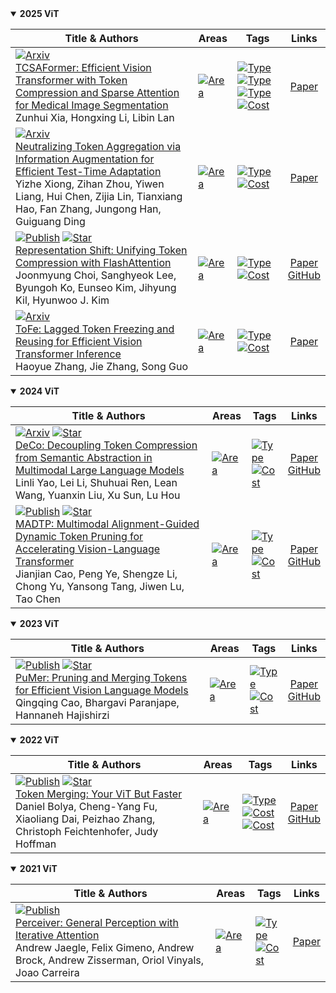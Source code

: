 
<details open>
<summary><strong>2025 ViT</strong></summary>

| **Title & Authors** | **Areas** | **Tags** | **Links** | 
| --- | --- | --- | :---: | 
|  [![Arxiv](https://img.shields.io/badge/arXiv-2025\.08-red)]() <br>[TCSAFormer: Efficient Vision Transformer with Token Compression and Sparse Attention for Medical Image Segmentation](https://arxiv.org/abs/2508.04058)<br>Zunhui Xia, Hongxing Li, Libin Lan |  [![Area](https://img.shields.io/badge/Vision--Transformer-purple)]() |  [![Type](https://img.shields.io/badge/Attention--Based-green)]() [![Type](https://img.shields.io/badge/Similarity--Based-green)]() [![Type](https://img.shields.io/badge/Transformation--Based-green)]()<br> [![Cost](https://img.shields.io/badge/Training--Based-yellow)]() |  [Paper](https://arxiv.org/abs/2508.04058)<br> | 
|  [![Arxiv](https://img.shields.io/badge/arXiv-2025\.08-red)]() <br>[Neutralizing Token Aggregation via Information Augmentation for Efficient Test-Time Adaptation](https://arxiv.org/abs/2508.03388)<br>Yizhe Xiong, Zihan Zhou, Yiwen Liang, Hui Chen, Zijia Lin, Tianxiang Hao, Fan Zhang, Jungong Han, Guiguang Ding |  [![Area](https://img.shields.io/badge/Vision--Transformer-purple)]() |  [![Type](https://img.shields.io/badge/Attention--Based-green)]()<br> [![Cost](https://img.shields.io/badge/Training--Based-yellow)]() |  [Paper](https://arxiv.org/abs/2508.03388)<br> | 
|  [![Publish](https://img.shields.io/badge/ICCV-2025-blue)]() [![Star](https://img.shields.io/github/stars/mlvlab/Representation-Shift.svg?style=social&label=Star)](https://github.com/https://github.com/mlvlab/Representation-Shift)<br>[Representation Shift: Unifying Token Compression with FlashAttention](https://arxiv.org/abs/2508.00367)<br>Joonmyung Choi, Sanghyeok Lee, Byungoh Ko, Eunseo Kim, Jihyung Kil, Hyunwoo J. Kim |  [![Area](https://img.shields.io/badge/Vision--Transformer-purple)]() |  [![Type](https://img.shields.io/badge/Similarity--Based-green)]()<br> [![Cost](https://img.shields.io/badge/Training--Free-yellow)]() |  [Paper](https://arxiv.org/abs/2508.00367)<br> [GitHub](https://github.com/mlvlab/Representation-Shift)<br> | 
|  [![Arxiv](https://img.shields.io/badge/arXiv-2025\.07-red)]() <br>[ToFe: Lagged Token Freezing and Reusing for Efficient Vision Transformer Inference](https://arxiv.org/abs/2507.16260)<br>Haoyue Zhang, Jie Zhang, Song Guo |  [![Area](https://img.shields.io/badge/Vision--Transformer-purple)]() |  [![Type](https://img.shields.io/badge/Attention--Based-green)]()<br> [![Cost](https://img.shields.io/badge/Training--Based-yellow)]() |  [Paper](https://arxiv.org/abs/2507.16260)<br> | 
</details>

<details open>
<summary><strong>2024 ViT</strong></summary>

| **Title & Authors** | **Areas** | **Tags** | **Links** | 
| --- | --- | --- | :---: | 
|  [![Arxiv](https://img.shields.io/badge/arXiv-2024\.05-red)]() [![Star](https://img.shields.io/github/stars/yaolinli/DeCo.svg?style=social&label=Star)](https://github.com/https://github.com/yaolinli/DeCo)<br>[DeCo: Decoupling Token Compression from Semantic Abstraction in Multimodal Large Language Models](https://arxiv.org/abs/2405.20985)<br>Linli Yao, Lei Li, Shuhuai Ren, Lean Wang, Yuanxin Liu, Xu Sun, Lu Hou |  [![Area](https://img.shields.io/badge/Vision--Transformer-purple)]() |  [![Type](https://img.shields.io/badge/Transformation--Based-green)]()<br> [![Cost](https://img.shields.io/badge/Training--Based-yellow)]() |  [Paper](https://arxiv.org/abs/2405.20985)<br> [GitHub](https://github.com/yaolinli/DeCo)<br> | 
|  [![Publish](https://img.shields.io/badge/CVPR-2024-blue)]() [![Star](https://img.shields.io/github/stars/double125/MADTP-plus.svg?style=social&label=Star)](https://github.com/https://github.com/double125/MADTP-plus)<br>[MADTP: Multimodal Alignment-Guided Dynamic Token Pruning for Accelerating Vision-Language Transformer](https://arxiv.org/abs/2403.02991)<br>Jianjian Cao, Peng Ye, Shengze Li, Chong Yu, Yansong Tang, Jiwen Lu, Tao Chen |  [![Area](https://img.shields.io/badge/Vision--Transformer-purple)]() |  [![Type](https://img.shields.io/badge/Attention--Based-green)]()<br> [![Cost](https://img.shields.io/badge/Training--Based-yellow)]() |  [Paper](https://arxiv.org/abs/2403.02991)<br> [GitHub](https://github.com/double125/MADTP-plus)<br> | 
</details>

<details open>
<summary><strong>2023 ViT</strong></summary>

| **Title & Authors** | **Areas** | **Tags** | **Links** | 
| --- | --- | --- | :---: | 
|  [![Publish](https://img.shields.io/badge/ACL-2023-blue)]() [![Star](https://img.shields.io/github/stars/csarron/PuMer.svg?style=social&label=Star)](https://github.com/https://github.com/csarron/PuMer)<br>[PuMer: Pruning and Merging Tokens for Efficient Vision Language Models](https://arxiv.org/abs/2305.17530)<br>Qingqing Cao, Bhargavi Paranjape, Hannaneh Hajishirzi |  [![Area](https://img.shields.io/badge/Vision--Transformer-purple)]() |  [![Type](https://img.shields.io/badge/Similarity--Based-green)]()<br> [![Cost](https://img.shields.io/badge/Training--Based-yellow)]() |  [Paper](https://arxiv.org/abs/2305.17530)<br> [GitHub](https://github.com/csarron/PuMer)<br> | 
</details>

<details open>
<summary><strong>2022 ViT</strong></summary>

| **Title & Authors** | **Areas** | **Tags** | **Links** | 
| --- | --- | --- | :---: | 
|  [![Publish](https://img.shields.io/badge/ICLR_Oral-2023-blue)]() [![Star](https://img.shields.io/github/stars/facebookresearch/ToMe.svg?style=social&label=Star)](https://github.com/https://github.com/facebookresearch/ToMe)<br>[Token Merging: Your ViT But Faster](https://arxiv.org/abs/2210.09461)<br>Daniel Bolya, Cheng-Yang Fu, Xiaoliang Dai, Peizhao Zhang, Christoph Feichtenhofer, Judy Hoffman |  [![Area](https://img.shields.io/badge/Vision--Transformer-purple)]() |  [![Type](https://img.shields.io/badge/Similarity--Based-green)]()<br> [![Cost](https://img.shields.io/badge/Training--Based-yellow)]() [![Cost](https://img.shields.io/badge/Training--Free-yellow)]() |  [Paper](https://arxiv.org/abs/2210.09461)<br> [GitHub](https://github.com/facebookresearch/ToMe)<br> | 
</details>

<details open>
<summary><strong>2021 ViT</strong></summary>

| **Title & Authors** | **Areas** | **Tags** | **Links** | 
| --- | --- | --- | :---: | 
|  [![Publish](https://img.shields.io/badge/ICML-2021-blue)]() <br>[Perceiver: General Perception with Iterative Attention](https://arxiv.org/abs/2103.03206)<br>Andrew Jaegle, Felix Gimeno, Andrew Brock, Andrew Zisserman, Oriol Vinyals, Joao Carreira |  [![Area](https://img.shields.io/badge/Vision--Transformer-purple)]() |  [![Type](https://img.shields.io/badge/Query--Based-green)]()<br> [![Cost](https://img.shields.io/badge/Training--Based-yellow)]() |  [Paper](https://arxiv.org/abs/2103.03206)<br> | 
</details>
